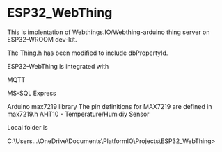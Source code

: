 # ESP32_WebThing
This is  implentation of Webthings.IO/Webthing-arduino thing server on ESP32-WROOM dev-kit.

 
The Thing.h has been modified to include dbPropertyId.

ESP32-WebThing is integrated with

  MQTT
 
  MS-SQL Express 
  
  Arduino max7219 library
    The pin definitions for MAX7219 are defined in max7219.h 
  AHT10 - Temperature/Humidiy Sensor
  
  Local folder is
  
  C:\Users\...\OneDrive\Documents\PlatformIO\Projects\ESP32_WebThing>
  
